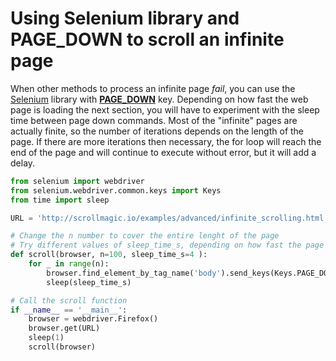 # Using Selenium library and PAGE_DOWN to scroll an infinite page
When other methods to process an infinite page *fail*, you can use the <a href="https://selenium-python.readthedocs.io/">Selenium</a> library with <a href="https://selenium-python.readthedocs.io/api.html?highlight=PAGE_DOWN#module-selenium.webdriver.common.keys"><b>PAGE_DOWN</b></a> key. 
Depending on how fast the web page is loading the next section, you will have to experiment with the sleep time between page down commands. Most of the "infinite" pages are actually finite, so the number of iterations depends on the length of the page. If there are more iterations then necessary, the for loop will reach the end of the page and will continue to execute without error, but it will add a delay.


```python
from selenium import webdriver
from selenium.webdriver.common.keys import Keys
from time import sleep

URL = 'http://scrollmagic.io/examples/advanced/infinite_scrolling.html'

# Change the n number to cover the entire lenght of the page
# Try different values of sleep_time_s, depending on how fast the page is loading
def scroll(browser, n=100, sleep_time_s=4 ):
    for _ in range(n):
        browser.find_element_by_tag_name('body').send_keys(Keys.PAGE_DOWN)
        sleep(sleep_time_s)

# Call the scroll function
if __name__ == '__main__':
    browser = webdriver.Firefox()
    browser.get(URL)
    sleep(1)
    scroll(browser)
    
```
